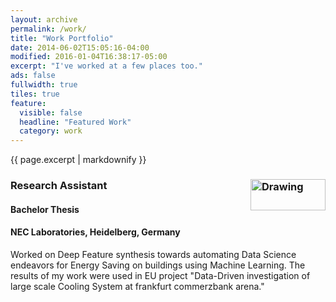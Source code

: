 ```yaml
---
layout: archive
permalink: /work/
title: "Work Portfolio"
date: 2014-06-02T15:05:16-04:00
modified: 2016-01-04T16:38:17-05:00
excerpt: "I've worked at a few places too."
ads: false
fullwidth: true
tiles: true
feature:
  visible: false
  headline: "Featured Work"
  category: work
---
```


{{ page.excerpt | markdownify }}

### Research Assistant<img src="https://prakhar-agarwal.github.io/images/Nec.png" alt="Drawing" width="120" height="50" align="right"/>
#### Bachelor Thesis
#### NEC Laboratories, Heidelberg, Germany

Worked on Deep Feature synthesis towards automating Data Science endeavors for Energy Saving on buildings using Machine Learning.
The results of my work ​were used in EU project "Data-Driven investigation of large scale Cooling System at frankfurt commerzbank arena."

